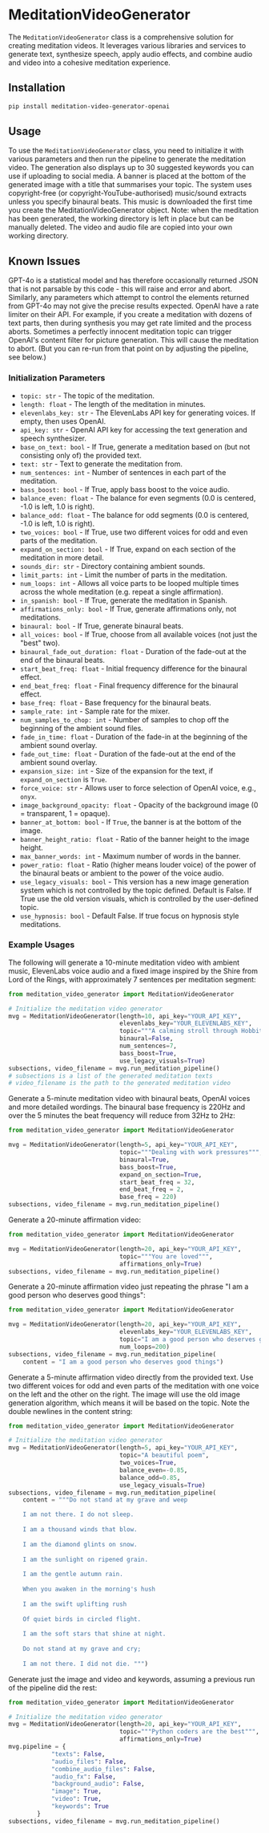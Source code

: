 # MeditationVideoGenerator

The `MeditationVideoGenerator` class is a comprehensive solution for creating meditation videos. It leverages various libraries and services to generate text, synthesize speech, apply audio effects, and combine audio and video into a cohesive meditation experience.

## Installation

```bash
pip install meditation-video-generator-openai
```

## Usage

To use the `MeditationVideoGenerator` class, you need to initialize it with various parameters and then run the pipeline to generate the meditation video.
The generation also displays up to 30 suggested keywords you can use if uploading to social media.
A banner is placed at the bottom of the generated image with a title that summarises your topic.
The system uses copyright-free (or copyright-YouTube-authorised) music/sound extracts unless you specify binaural beats.
This music is downloaded the first time you create the MeditationVideoGenerator object.
Note: when the meditation has been generated, the working directory is left in place but can be manually deleted. The video and audio file are copied into your own working directory.


## Known Issues

GPT-4o is a statistical model and has therefore occasionally returned JSON that is not parsable by this code - this will raise and error and abort. 
Similarly, any parameters which attempt to control the elements returned from GPT-4o may not give the precise results expected.
OpenAI have a rate limiter on their API. For example, if you create a meditation with dozens of text parts, then during synthesis you may get rate limited and the process aborts.
Sometimes a perfectly innocent meditation topic can trigger OpenAI's content filter for picture generation. This will cause the meditation to abort. (But you can re-run from that point on by adjusting the pipeline, see below.)

### Initialization Parameters

- `topic: str` - The topic of the meditation.
- `length: float` - The length of the meditation in minutes.
- `elevenlabs_key: str` - The ElevenLabs API key for generating voices. If empty, then uses OpenAI.
- `api_key: str` - OpenAI API key for accessing the text generation and speech synthesizer.
- `base_on_text: bool` - If True, generate a meditation based on (but not consisting only of) the provided text.
- `text: str` - Text to generate the meditation from.
- `num_sentences: int` - Number of sentences in each part of the meditation.
- `bass_boost: bool` - If True, apply bass boost to the voice audio.
- `balance_even: float` - The balance for even segments (0.0 is centered, -1.0 is left, 1.0 is right).
- `balance_odd: float` - The balance for odd segments (0.0 is centered, -1.0 is left, 1.0 is right).
- `two_voices: bool` - If True, use two different voices for odd and even parts of the meditation.
- `expand_on_section: bool` - If True, expand on each section of the meditation in more detail.
- `sounds_dir: str` - Directory containing ambient sounds.
- `limit_parts: int` - Limit the number of parts in the meditation.
- `num_loops: int` - Allows all voice parts to be looped multiple times across the whole meditation (e.g. repeat a single affirmation).
- `in_spanish: bool` - If True, generate the meditation in Spanish.
- `affirmations_only: bool` - If True, generate affirmations only, not meditations.
- `binaural: bool` - If True, generate binaural beats.
- `all_voices: bool` - If True, choose from all available voices (not just the "best" two).
- `binaural_fade_out_duration: float` - Duration of the fade-out at the end of the binaural beats.
- `start_beat_freq: float` - Initial frequency difference for the binaural effect.
- `end_beat_freq: float` - Final frequency difference for the binaural effect.
- `base_freq: float` - Base frequency for the binaural beats.
- `sample_rate: int` - Sample rate for the mixer.
- `num_samples_to_chop: int` - Number of samples to chop off the beginning of the ambient sound files.
- `fade_in_time: float` - Duration of the fade-in at the beginning of the ambient sound overlay.
- `fade_out_time: float` - Duration of the fade-out at the end of the ambient sound overlay.
- `expansion_size: int` - Size of the expansion for the text, if `expand_on_section` is `True`.
- `force_voice: str` - Allows user to force selection of OpenAI voice, e.g., `onyx`.
- `image_background_opacity: float` - Opacity of the background image (0 = transparent, 1 = opaque).
- `banner_at_bottom: bool` - If `True`, the banner is at the bottom of the image.
- `banner_height_ratio: float` - Ratio of the banner height to the image height.
- `max_banner_words: int` - Maximum number of words in the banner.
- `power_ratio: float` - Ratio (higher means louder voice) of the power of the binaural beats or ambient to the power of the voice audio.
- `use_legacy_visuals: bool` - This version has a new image generation system which is not controlled by the topic defined. Default is False. If True use the old version visuals, which is controlled by the user-defined topic.
- `use_hypnosis: bool` - Default False. If true focus on hypnosis style meditations.

### Example Usages

The following will generate a 10-minute meditation video with ambient music, ElevenLabs voice audio and a fixed image inspired by the Shire from Lord of the Rings, with approximately 7 sentences per meditation segment:
```python
from meditation_video_generator import MeditationVideoGenerator

# Initialize the meditation video generator
mvg = MeditationVideoGenerator(length=10, api_key="YOUR_API_KEY",
                               elevenlabs_key="YOUR_ELEVENLABS_KEY",
                               topic="""A calming stroll through Hobbiton in the Shire""",
                               binaural=False,
                               num_sentences=7, 
                               bass_boost=True,
                               use_legacy_visuals=True)
subsections, video_filename = mvg.run_meditation_pipeline()
# subsections is a list of the generated meditation texts
# video_filename is the path to the generated meditation video
```

Generate a 5-minute meditation video with binaural beats, OpenAI voices and more detailed wordings. The binaural base frequency is 220Hz and over the 5 minutes the beat frequency will reduce from 32Hz to 2Hz:
```python
from meditation_video_generator import MeditationVideoGenerator

mvg = MeditationVideoGenerator(length=5, api_key="YOUR_API_KEY",
                               topic="""Dealing with work pressures""",
                               binaural=True,
                               bass_boost=True,
                               expand_on_section=True,
                               start_beat_freq = 32,  
                               end_beat_freq = 2,  
                               base_freq = 220)
subsections, video_filename = mvg.run_meditation_pipeline()
```

Generate a 20-minute affirmation video:
```python
from meditation_video_generator import MeditationVideoGenerator

mvg = MeditationVideoGenerator(length=20, api_key="YOUR_API_KEY",
                               topic="""You are loved""",
                               affirmations_only=True)
subsections, video_filename = mvg.run_meditation_pipeline()
```

Generate a 20-minute affirmation video just repeating the phrase "I am a good person who deserves good things":
```python
from meditation_video_generator import MeditationVideoGenerator

mvg = MeditationVideoGenerator(length=20, api_key="YOUR_API_KEY",
                               elevenlabs_key="YOUR_ELEVENLABS_KEY",
                               topic="I am a good person who deserves good things",
                               num_loops=200)
subsections, video_filename = mvg.run_meditation_pipeline(
    content = "I am a good person who deserves good things")
```

Generate a 5-minute affirmation video directly from the provided text.
Use two different voices for odd and even parts of the meditation with one voice on the left and the other on the right.
The image will use the old image generation algorithm, which means it will be based on the topic.
Note the double newlines in the content string:
```python
from meditation_video_generator import MeditationVideoGenerator

# Initialize the meditation video generator
mvg = MeditationVideoGenerator(length=5, api_key="YOUR_API_KEY",
                               topic="A beautiful poem",
                               two_voices=True,
                               balance_even=-0.85,
                               balance_odd=0.85,
                               use_legacy_visuals=True)
subsections, video_filename = mvg.run_meditation_pipeline(
    content = """Do not stand at my grave and weep

    I am not there. I do not sleep.
    
    I am a thousand winds that blow.
    
    I am the diamond glints on snow.
    
    I am the sunlight on ripened grain.
    
    I am the gentle autumn rain.
    
    When you awaken in the morning's hush
    
    I am the swift uplifting rush
    
    Of quiet birds in circled flight.
    
    I am the soft stars that shine at night.
    
    Do not stand at my grave and cry;
    
    I am not there. I did not die. """)
```

Generate just the image and video and keywords, assuming a previous run of the pipeline did the rest:
```python
from meditation_video_generator import MeditationVideoGenerator

# Initialize the meditation video generator
mvg = MeditationVideoGenerator(length=20, api_key="YOUR_API_KEY",
                               topic="""Python coders are the best""",
                               affirmations_only=True)
mvg.pipeline = {
            "texts": False,
            "audio_files": False,
            "combine_audio_files": False,
            "audio_fx": False,
            "background_audio": False,
            "image": True,
            "video": True,
            "keywords": True
        }
subsections, video_filename = mvg.run_meditation_pipeline()
```

